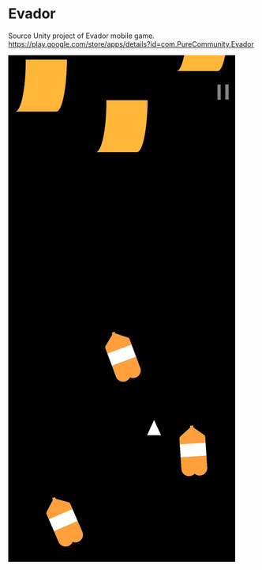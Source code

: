 # Evador
Source Unity project of Evador mobile game. https://play.google.com/store/apps/details?id=com.PureCommunity.Evador

![alt text](https://github.com/MassterMax/Evador/blob/master/1.jpg?raw=true)
